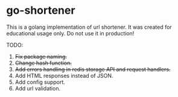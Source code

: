 go-shortener
=======

This is a golang implementation of url shortener. It was created for educational usage only. Do not use it in production!

TODO:

1. ~~Fix package naming.~~
2. ~~Change hash function.~~
2. ~~Add errors handling in redis storage API and request handlers.~~
3. Add HTML responses instead of JSON.
4. Add config support.
5. Add url validation.